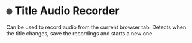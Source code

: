 # ![Logo](public/icon/16.png) Title Audio Recorder

Can be used to record audio from the current browser tab. Detects when the title changes, save the recordings and starts a new one.
